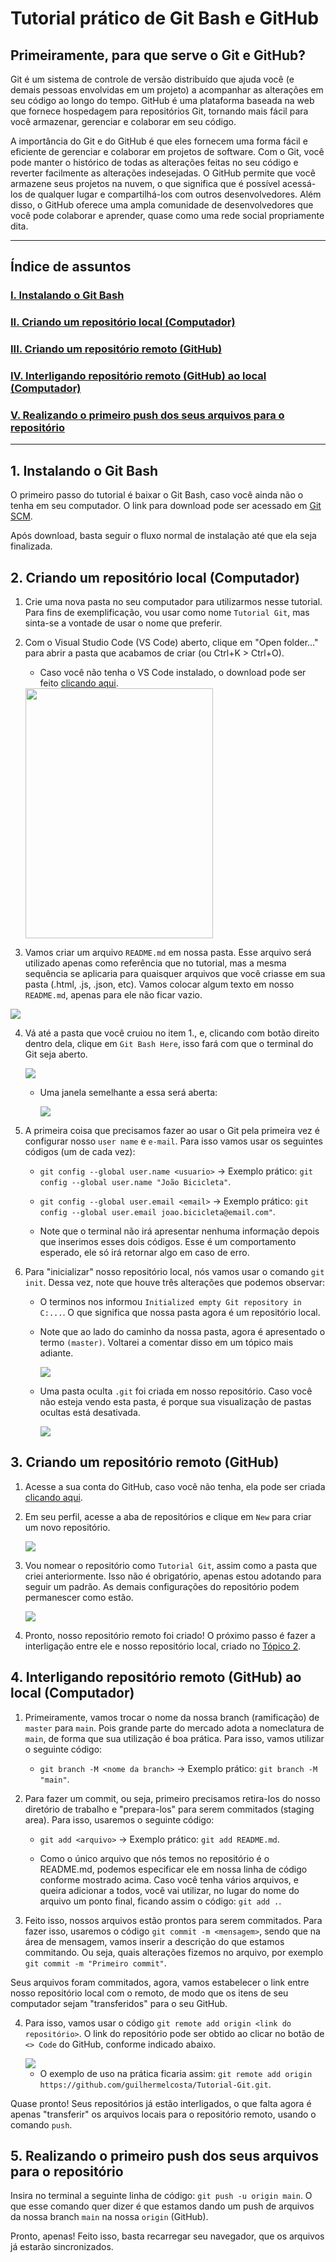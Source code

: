 # Tutorial prático de Git Bash e GitHub

## Primeiramente, para que serve o Git e GitHub?

Git é um sistema de controle de versão distribuído que ajuda você (e demais pessoas envolvidas em um projeto) a acompanhar as alterações em seu código ao longo do tempo. GitHub é uma plataforma baseada na web que fornece hospedagem para repositórios Git, tornando mais fácil para você armazenar, gerenciar e colaborar em seu código.

A importância do Git e do GitHub é que eles fornecem uma forma fácil e eficiente de gerenciar e colaborar em projetos de software. Com o Git, você pode manter o histórico de todas as alterações feitas no seu código e reverter facilmente as alterações indesejadas. O GitHub permite que você armazene seus projetos na nuvem, o que significa que é possível acessá-los de qualquer lugar e compartilhá-los com outros desenvolvedores. Além disso, o GitHub oferece uma ampla comunidade de desenvolvedores que você pode colaborar e aprender, quase como uma rede social propriamente dita.

---

## Índice de assuntos

### [I. Instalando o Git Bash](#1-instalando-o-git-bash)

### [II. Criando um repositório local (Computador)](#2-criando-um-repositório-local-computador)

### [III. Criando um repositório remoto (GitHub)](#3-criando-um-repositório-remoto-github)

### [IV. Interligando repositório remoto (GitHub) ao local (Computador)](#4-interligando-repositório-remoto-github-ao-local-computador)

### [V. Realizando o primeiro push dos seus arquivos para o repositório](#5-realizando-o-primeiro-push-dos-seus-arquivos-para-o-repositório)

---

## 1. Instalando o Git Bash

O primeiro passo do tutorial é baixar o Git Bash, caso você ainda não o tenha em seu computador. O link para download pode ser acessado em [Git SCM](https://git-scm.com/downloads).

Após download, basta seguir o fluxo normal de instalação até que ela seja finalizada.

## 2. Criando um repositório local (Computador)

1. Crie uma nova pasta no seu computador para utilizarmos nesse tutorial. Para fins de exemplificação, vou usar como nome `Tutorial Git`, mas sinta-se a vontade de usar o nome que preferir.


2. Com o Visual Studio Code (VS Code) aberto, clique em "Open folder..." para abrir a pasta que acabamos de criar (ou Ctrl+K > Ctrl+O).

   - Caso você não tenha o VS Code instalado, o download pode ser feito [clicando aqui](https://code.visualstudio.com/download).

    <img width="300px" height="400px" src="./assets/img/open-folder.jpg">

3. Vamos criar um arquivo `README.md` em nossa pasta. Esse arquivo será utilizado apenas como referência que no tutorial, mas a mesma sequência se aplicaria para quaisquer arquivos que você criasse em sua pasta (.html, .js, .json, etc). Vamos colocar algum texto em nosso `README.md`, apenas para ele não ficar vazio.

<img src="./assets/img/criando-README.jpg">

4. Vá até a pasta que você cruiou no item 1., e, clicando com botão direito dentro dela, clique em `Git Bash Here`, isso fará com que o terminal do Git seja aberto.

   <img src="./assets/img/abrir-gitbash.jpg">

   - Uma janela semelhante a essa será aberta:

       <img src="./assets/img/pagina-gitbash.jpg">

5. A primeira coisa que precisamos fazer ao usar o Git pela primeira vez é configurar nosso `user name` e `e-mail`. Para isso vamos usar os seguintes códigos (um de cada vez):

   - `git config --global user.name <usuario>` -> Exemplo prático: `git config --global user.name "João Bicicleta"`.

   - `git config --global user.email <email>` -> Exemplo prático: `git config --global user.email joao.bicicleta@email.com"`.

   - Note que o terminal não irá apresentar nenhuma informação depois que inserimos esses dois códigos. Esse é um comportamento esperado, ele só irá retornar algo em caso de erro.

6. Para "inicializar" nosso repositório local, nós vamos usar o comando `git init`. Dessa vez, note que houve três alterações que podemos observar:

   - O terminos nos informou `Initialized empty Git repository in C:...`. O que significa que nossa pasta agora é um repositório local.

   - Note que ao lado do caminho da nossa pasta, agora é apresentado o termo `(master)`. Voltarei a comentar disso em um tópico mais adiante.

       <img src="./assets/img/git-master.jpg">

   - Uma pasta oculta `.git` foi criada em nosso repositório. Caso você não esteja vendo esta pasta, é porque sua visualização de pastas ocultas está desativada.

       <img src="./assets/img/repositorio-git-init.jpg">

## 3. Criando um repositório remoto (GitHub)

1. Acesse a sua conta do GitHub, caso você não tenha, ela pode ser criada [clicando aqui](https://github.com/).

2. Em seu perfil, acesse a aba de repositórios e clique em `New` para criar um novo repositório.

    <img src="./assets/img/new-repositorio.jpg">

3. Vou nomear o repositório como `Tutorial Git`, assim como a pasta que criei anteriormente. Isso não é obrigatório, apenas estou adotando para seguir um padrão. As demais configurações do repositório podem permanescer como estão.

    <img src="./assets/img/tutorial-repositorio.jpg">

4. Pronto, nosso repositório remoto foi criado! O próximo passo é fazer a interligação entre ele e nosso repositório local, criado no [Tópico 2](##2.-criando-um-repositório-local-(computador)).

## 4. Interligando repositório remoto (GitHub) ao local (Computador)

1. Primeiramente, vamos trocar o nome da nossa branch (ramificação) de `master` para `main`. Pois grande parte do mercado adota a nomeclatura de `main`, de forma que sua utilização é boa prática. Para isso, vamos utilizar o seguinte código:

   - `git branch -M <nome da branch>` -> Exemplo prático: `git branch -M "main"`.

2. Para fazer um commit, ou seja, primeiro precisamos retira-los do nosso diretório de trabalho e "prepara-los" para serem commitados (staging area). Para isso, usaremos o seguinte código:

   - `git add <arquivo>` -> Exemplo prático: `git add README.md`.

   - Como o único arquivo que nós temos no repositório é o README.md, podemos especificar ele em nossa linha de código conforme mostrado acima. Caso você tenha vários arquivos, e queira adicionar a todos, você vai utilizar, no lugar do nome do arquivo um ponto final, ficando assim o código: `git add .`.

3. Feito isso, nossos arquivos estão prontos para serem commitados. Para fazer isso, usaremos o código `git commit -m <mensagem>`, sendo que na área de mensagem, vamos inserir a descrição do que estamos commitando. Ou seja, quais alterações fizemos no arquivo, por exemplo `git commit -m "Primeiro commit"`.

Seus arquivos foram commitados, agora, vamos estabelecer o link entre nosso repositório local com o remoto, de modo que os itens de seu computador sejam "transferidos" para o seu GitHub.

4. Para isso, vamos usar o código `git remote add origin <link do repositório>`. O link do repositório pode ser obtido ao clicar no botão de `<> Code` do GitHub, conforme indicado abaixo.

    <img src="./assets/img/link-repositorio.jpg">

    - O exemplo de uso na prática ficaria assim: `git remote add origin https://github.com/guilhermelcosta/Tutorial-Git.git`.

Quase pronto! Seus repositórios já estão interligados, o que falta agora é apenas "transferir" os arquivos locais para o repositório remoto, usando o comando `push`.

## 5. Realizando o primeiro push dos seus arquivos para o repositório

Insira no terminal a seguinte linha de código: `git push -u origin main`. O que esse comando quer dizer é que estamos dando um push de arquivos da nossa branch `main` na nossa `origin` (GitHub).

Pronto, apenas! Feito isso, basta recarregar seu navegador, que os arquivos já estarão sincronizados.
